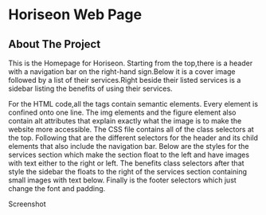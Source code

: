 # Horiseon Web Page

## About The Project

This is the Homepage for Horiseon. Starting from the top,there is a header with a navigation bar on the right-hand sign.Below it is a cover image followed by a list of their services.Right beside their listed services is a sidebar listing the benefits of using their services. 

For the HTML code,all the tags contain semantic elements. Every element is confined onto one line. The img elements and the figure element also contain alt attributes that explain exactly what the image is to make the website more accessible. The CSS file contains all of the class selectors at the top. Following that are the different selectors for the header and its child elements that also include the navigation bar. Below are the styles for the services section which make the section float to the left and have images with text either to the right or left. The benefits class selectors after that style the sidebar the floats to the right of the services section containing small images with text below. Finally is the footer selectors which just change the font and padding.

Screenshot

